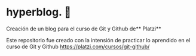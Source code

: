 # hyperblog.  💚
Creación de un blog para el curso de Git y Github de** Platzi**

Este repositorio fue creado con la intensión de practicar lo aprendido en el curso de Git y Github https://platzi.com/cursos/git-github/
